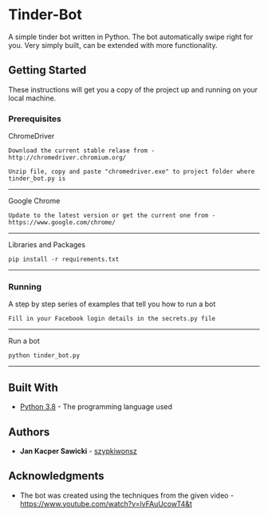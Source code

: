 # Tinder-Bot

A simple tinder bot written in Python. The bot automatically swipe right for you. Very simply built, can be extended with more functionality.

## Getting Started

These instructions will get you a copy of the project up and running on your local machine.

### Prerequisites

ChromeDriver

```
Download the current stable relase from - http://chromedriver.chromium.org/
```
```
Unzip file, copy and paste "chromedriver.exe" to project folder where tinder_bot.py is
```
---

Google Chrome

```
Update to the latest version or get the current one from - https://www.google.com/chrome/
```
---

Libraries and Packages

```
pip install -r requirements.txt
```
---

### Running

A step by step series of examples that tell you how to run a bot

```
Fill in your Facebook login details in the secrets.py file
```
---
Run a bot

```
python tinder_bot.py
```
---
## Built With

* [Python 3.8](https://www.python.org/) - The programming language used

## Authors

* **Jan Kacper Sawicki** - [szypkiwonsz](https://github.com/szypkiwonsz)

## Acknowledgments

* The bot was created using the techniques from the given video - https://www.youtube.com/watch?v=lvFAuUcowT4&t

